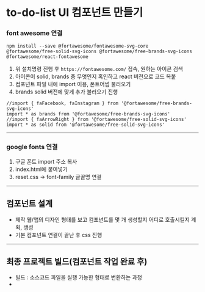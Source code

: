 # to-do-list UI 컴포넌트 만들기
### font awesome 연결
```
npm install --save @fortawesome/fontawesome-svg-core @fortawesome/free-solid-svg-icons @fortawesome/free-brands-svg-icons @fortawesome/react-fontawesome
```
1. 위 설치명령 진행 후 `https://fontawesome.com/` 접속, 원하는 아이콘 검색
2. 아이콘이 solid, brands 중 무엇인지 혹인하고 react 버전으로 코드 복붙
3. 컴포넌트 파일 내에 import 이용, 폰트어썸 불러오기
4. brands solid 버전에 맞게 추가 불러오기 진행
```
//import { faFacebook, faInstagram } from '@fortawesome/free-brands-svg-icons'
import * as brands from '@fortawesome/free-brands-svg-icons'
//import { faArrowRight } from '@fortawesome/free-solid-svg-icons'
import * as solid from '@fortawesome/free-solid-svg-icons'
```
-----
### google fonts 연결
1. 구글 폰트 import 주소 복사
2. index.html에 붙여넣기
3. reset.css -> font-family 글꼴명 연결
-----
## 컴포넌트 설계
* 제작 웹/앱의 디자인 형태를 보고 컴포넌트를 몇 개 생성할지 어디로 호출시킬지 계획, 생성
* 기본 컴포넌트 연결이 끝난 후 css 진행
-----
## 최종 프로젝트 빌드(컴포넌트 작업 완료 후)
- 빌드 : 소스코드 파일을 실행 가능한 형태로 변환하는 과정
- 